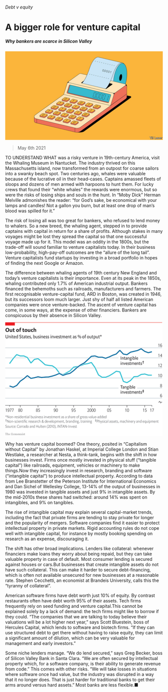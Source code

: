 ###### Debt v equity

# A bigger role for venture capital 

##### Why bankers are scarce in Silicon Valley 

![image](images/20210508_srd004.jpg) 

> May 6th 2021 

TO UNDERSTAND WHAT was a risky venture in 19th-century America, visit the Whaling Museum in Nantucket. The industry thrived on this Massachusetts island, now transformed from an outpost for coarse sailors into a swanky beach spot. Two centuries ago, whales were valuable because of the lucrative oil in their head-cases. Captains amassed fleets of sloops and dozens of men armed with harpoons to hunt them. For lucky crews that found their “white whales” the rewards were enormous, but so were the risks of losing ships and souls in the hunt. In “Moby Dick” Herman Melville admonishes the reader: “for God’s sake, be economical with your lamps and candles! Not a gallon you burn, but at least one drop of man’s blood was spilled for it.”

The risk of losing all was too great for bankers, who refused to lend money to whalers. So a new breed, the whaling agent, stepped in to provide captains with capital in return for a share of profits. Although stakes in many voyages might be lost they spread the capital so that one successful voyage made up for it. This model was an oddity in the 1800s, but the trade-off will sound familiar to venture capitalists today. In their business low-probability, high-pay-off outcomes are the “allure of the long tail”. Venture capitalists fund startups by investing in a broad portfolio in hopes of finding the next Google or Amazon.


The difference between whaling agents of 19th century New England and today’s venture capitalists is their importance. Even at its peak in the 1850s, whaling contributed only 1.7% of American industrial output. Bankers financed the behemoths such as railroads, manufacturers and farmers. The first recognisable venture-capital fund, ARD in Boston, was created in 1946, but its successors loom much larger. Just shy of half all listed American companies were once venture-backed. The ascent of venture capital has come, in some ways, at the expense of other financiers. Bankers are conspicuous by their absence in Silicon Valley.

![image](images/20210508_SRC481.png) 


Why has venture capital boomed? One theory, posited in “Capitalism without Capital” by Jonathan Haskel, at Imperial College London and Stian Westlake, a researcher at Nesta, a think-tank, begins with the shift in how businesses invest. Firms once mostly invested in physical stuff (“tangible capital”) like railroads, equipment, vehicles or machinery to make things.Now they increasingly invest in research, branding and software (“intangible capital”) to produce intellectual property. According to data from Lee Branstetter of the Peterson Institute for International Economics and Dan Sichel of Wellesley College, 13-14% of the output of businesses in 1980 was invested in tangible assets and just 9% in intangible assets. By the mid-2010s these shares had switched: around 14% was spent on intangibles, and 9% on tangibles.

The rise of intangible capital may explain several capital-market trends, including the fact that private firms are tending to stay private for longer and the popularity of mergers. Software companies find it easier to protect intellectual property in private markets. Rigid accounting rules do not cope well with intangible capital, for instance by mostly booking spending on research as an expense, discouraging it.

The shift has other broad implications. Lenders like collateral: whenever financiers make loans they worry about being repaid, but they can take valuable property in case of default. Most consumer lending is secured against houses or cars.But businesses that create intangible assets do not have such collateral. This can make it harder to secure debt-financing, which is often not available unsecured for new businesses at a reasonable rate. Stephen Cecchetti, an economist at Brandeis University, calls this the “tyranny of collateral”.

American software firms have debt worth just 10% of equity. By contrast restaurants often have debt worth 95% of their assets. Tech firms frequently rely on seed funding and venture capital.This cannot be explained solely by a lack of demand: the tech firms might like to borrow if they could. “The companies that we are talking to today believe their valuations will be a lot higher next year,” says Scott Bluestein, boss of Hercules Capital, which lends to software and biotech firms. “If they can use structured debt to get there without having to raise equity, they can limit a significant amount of dilution, which can be very valuable for management and early investors.”

Some niche lenders manage. “We do lend secured,” says Greg Becker, boss of Silicon Valley Bank in Santa Clara. “We are often secured by intellectual property which, for a software company, is their ability to generate revenue from code.” This comes with other risks. “We will take losses in situations where software once had value, but the industry was disrupted in a way that it no longer does. That is just harder for traditional banks to get their arms around versus hard assets.” Most banks are less flexible.■

